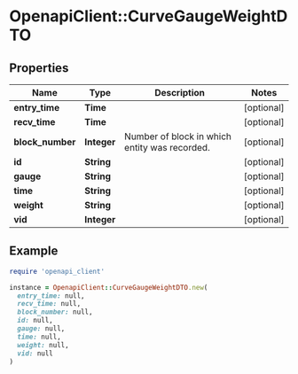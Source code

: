 # OpenapiClient::CurveGaugeWeightDTO

## Properties

| Name | Type | Description | Notes |
| ---- | ---- | ----------- | ----- |
| **entry_time** | **Time** |  | [optional] |
| **recv_time** | **Time** |  | [optional] |
| **block_number** | **Integer** | Number of block in which entity was recorded. | [optional] |
| **id** | **String** |  | [optional] |
| **gauge** | **String** |  | [optional] |
| **time** | **String** |  | [optional] |
| **weight** | **String** |  | [optional] |
| **vid** | **Integer** |  | [optional] |

## Example

```ruby
require 'openapi_client'

instance = OpenapiClient::CurveGaugeWeightDTO.new(
  entry_time: null,
  recv_time: null,
  block_number: null,
  id: null,
  gauge: null,
  time: null,
  weight: null,
  vid: null
)
```


